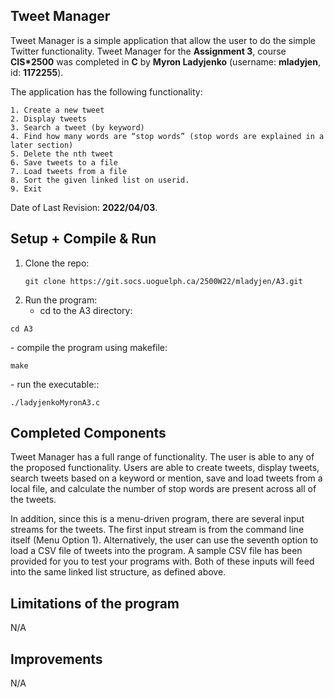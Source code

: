## Tweet Manager

Tweet Manager is a simple application that allow the user to do the simple Twitter functionality. Tweet Manager for the 
**Assignment 3**, course **CIS*2500** was completed in **C** by **Myron Ladyjenko** (username: **mladyjen**, id: **1172255**). 

The application has the following functionality: 

    1. Create a new tweet
    2. Display tweets
    3. Search a tweet (by keyword)
    4. Find how many words are “stop words” (stop words are explained in a later section)
    5. Delete the nth tweet
    6. Save tweets to a file
    7. Load tweets from a file
    8. Sort the given linked list on userid.
    9. Exit

Date of Last Revision: **2022/04/03**.    

## Setup + Compile & Run

1. Clone the repo:
    <div class="snippet-clipboard-content position-relative overflow-auto"><pre><code>git clone https://git.socs.uoguelph.ca/2500W22/mladyjen/A3.git</code></pre></div>
2. Run the program:
    - cd to the A3 directory:
<div class="snippet-clipboard-content position-relative overflow-auto"><pre><code>cd A3</code></pre></div>
    - compile the program using makefile:
<div class="snippet-clipboard-content position-relative overflow-auto"><pre><code>make</code></pre></div>
    - run the executable::
<div class="snippet-clipboard-content position-relative overflow-auto"><pre><code>./ladyjenkoMyronA3.c</code></pre></div>

## Completed Components

Tweet Manager has a full range of functionality. The user is able to any of the proposed functionality. Users are able to create tweets, display tweets, search tweets based on a keyword or mention, save and load tweets from a local file, and calculate the number of stop words are
present across all of the tweets.

In addition, since this is a menu-driven program, there are several input streams for the tweets. The first input
stream is from the command line itself (Menu Option 1). Alternatively, the user can use the seventh option to load a
CSV file of tweets into the program. A sample CSV file has been provided for you to test your programs with. Both
of these inputs will feed into the same linked list structure, as defined above.

## Limitations of the program

N/A

## Improvements

N/A
